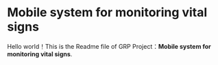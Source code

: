 # **Mobile system for monitoring vital signs**

Hello world！This is the Readme file of GRP Project：**Mobile system for monitoring vital signs**.